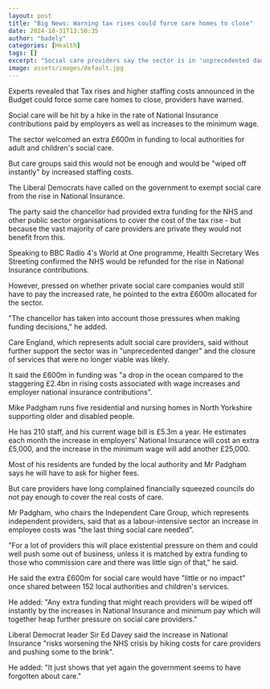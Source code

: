```yaml
---
layout: post
title: "Big News: Warning tax rises could force care homes to close"
date: 2024-10-31T13:50:35
author: "badely"
categories: [Health]
tags: []
excerpt: "Social care providers say the sector is in 'unprecedented danger' without more funding."
image: assets/images/default.jpg
---
```


Experts revealed that Tax rises and higher staffing costs announced in the Budget could force some care homes to close, providers have warned. 

Social care will be hit by a hike in the rate of National Insurance contributions paid by employers as well as increases to the minimum wage. 

The sector welcomed an extra £600m in funding to local authorities for adult and children's social care. 

But care groups said this would not be enough and would be "wiped off instantly" by increased staffing costs. 

The Liberal Democrats have called on the government to exempt social care from the rise in National Insurance. 

The party said the chancellor had provided extra funding for the NHS and other public sector organisations to cover the cost of the tax rise - but because the vast majority of care providers are private they would not benefit from this.

Speaking to BBC Radio 4's World at One programme, Health Secretary Wes Streeting confirmed the NHS would be refunded for the rise in National Insurance contributions. 

However, pressed on whether private social care companies would still have to pay the increased rate, he pointed to the extra £600m allocated for the sector. 

"The chancellor has taken into account those pressures when making funding decisions," he added. 

Care England, which represents adult social care providers, said without further support the sector was in "unprecedented danger" and the closure of services that were no longer viable was likely. 

It said the £600m in funding was "a drop in the ocean compared to the staggering £2.4bn in rising costs associated with wage increases and employer national insurance contributions". 

Mike Padgham runs five residential and nursing homes in North Yorkshire supporting older and disabled people.

He has 210 staff, and his current wage bill is £5.3m a year. He estimates each month the increase in employers' National Insurance will cost an extra £5,000, and the increase in the minimum wage will add another £25,000.

Most of his residents are funded by the local authority and Mr Padgham says he will have to ask for higher fees.

But care providers have long complained financially squeezed councils do not pay enough to cover the real costs of care.

Mr Padgham, who chairs the Independent Care Group, which represents independent providers, said that as a labour-intensive sector an increase in employee costs was "the last thing social care needed". 

"For a lot of providers this will place existential pressure on them and could well push some out of business, unless it is matched by extra funding to those who commission care and there was little sign of that," he said.

He said the extra £600m for social care would have "little or no impact" once shared between 152 local authorities and children's services. 

He added: "Any extra funding that might reach providers will be wiped off instantly by the increases in National Insurance and minimum pay which will together heap further pressure on social care providers."

Liberal Democrat leader Sir Ed Davey said the increase in National Insurance "risks worsening the NHS crisis by hiking costs for care providers and pushing some to the brink". 

He added: "It just shows that yet again the government seems to have forgotten about care."

